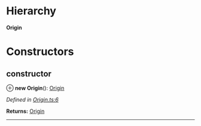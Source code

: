 

# Hierarchy

**Origin**

# Constructors

<a id="constructor"></a>

##  constructor

⊕ **new Origin**(): [Origin](_origin_.origin.md)

*Defined in [Origin.ts:6](https://github.com/polkadot-js/api/blob/9092250/packages/types/src/Origin.ts#L6)*

**Returns:** [Origin](_origin_.origin.md)

___

